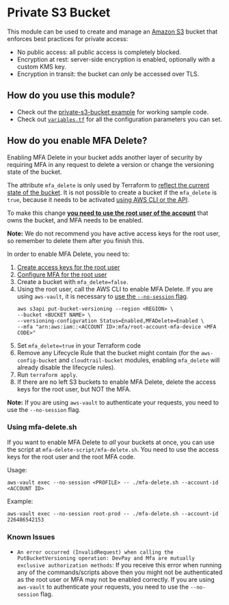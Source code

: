 # Private S3 Bucket

This module can be used to create and manage an [Amazon S3](https://aws.amazon.com/s3/) bucket that enforces 
best practices for private access:

- No public access: all public access is completely blocked.
- Encryption at rest: server-side encryption is enabled, optionally with a custom KMS key.
- Encryption in transit: the bucket can only be accessed over TLS.



## How do you use this module?

* Check out the [private-s3-bucket example](/examples/private-s3-bucket) for working sample code.
* Check out [`variables.tf`](variables.tf) for all the configuration parameters you can set. 

## How do you enable MFA Delete?

Enabling MFA Delete in your bucket adds another layer of security by requiring MFA in any request to delete a version or change the versioning state of the bucket.

The attribute `mfa_delete` is only used by Terraform to [reflect the current state of the bucket](https://registry.terraform.io/providers/hashicorp/aws/latest/docs/resources/s3_bucket#mfa_delete). It is not possible to create a bucket if the `mfa_delete` is `true`, because it needs to be activated [using AWS CLI or the API](https://docs.aws.amazon.com/AmazonS3/latest/userguide/MultiFactorAuthenticationDelete.html).

To make this change [**you need to use the root user of the account**](https://docs.aws.amazon.com/general/latest/gr/root-vs-iam.html#aws_tasks-that-require-root) that owns the bucket, and MFA needs to be enabled.

**Note:** We do not recommend you have active access keys for the root user, so remember to delete them after you finish this.

In order to enable MFA Delete, you need to:
1. [Create access keys for the root user](https://docs.aws.amazon.com/IAM/latest/UserGuide/id_root-user.html#id_root-user_manage_add-key)
1. [Configure MFA for the root user](https://docs.aws.amazon.com/IAM/latest/UserGuide/id_root-user.html#id_root-user_manage_mfa)
1. Create a bucket with `mfa_delete=false`.
1. Using the root user, call the AWS CLI to enable MFA Delete. If you are using `aws-vault`, it is necessary to [use the `--no-session` flag](https://github.com/99designs/aws-vault/blob/7d912c9/USAGE.md#using---no-session).
    ```
   aws s3api put-bucket-versioning --region <REGION> \
    --bucket <BUCKET NAME> \
    --versioning-configuration Status=Enabled,MFADelete=Enabled \
    --mfa "arn:aws:iam::<ACCOUNT ID>:mfa/root-account-mfa-device <MFA CODE>"
    ```
1. Set `mfa_delete=true` in your Terraform code
1. Remove any Lifecycle Rule that the bucket might contain (for the `aws-config-bucket` and `cloudtrail-bucket` modules, enabling `mfa_delete` will already disable the lifecycle rules).
1. Run `terraform apply`.
1. If there are no left S3 buckets to enable MFA Delete, delete the access keys for the root user, but NOT the MFA.

**Note:** If you are using `aws-vault` to authenticate your requests, you need to use the `--no-session` flag.

### Using mfa-delete.sh

If you want to enable MFA Delete to _all_ your buckets at once, you can use the script at `mfa-delete-script/mfa-delete.sh`. You need to use the access keys for the root user and the root MFA code.

Usage:
```
aws-vault exec --no-session <PROFILE> -- ./mfa-delete.sh --account-id <ACCOUNT ID>
```

Example:
```
aws-vault exec --no-session root-prod -- ./mfa-delete.sh --account-id 226486542153
```

### Known Issues

* `An error occurred (InvalidRequest) when calling the PutBucketVersioning operation: DevPay and Mfa are mutually exclusive authorization methods`: If you receive this error when running any of the commands/scripts above then you might not be authenticated as the root user or MFA may not be enabled correctly. If you are using `aws-vault` to authenticate your requests, you need to use the `--no-session` flag.


